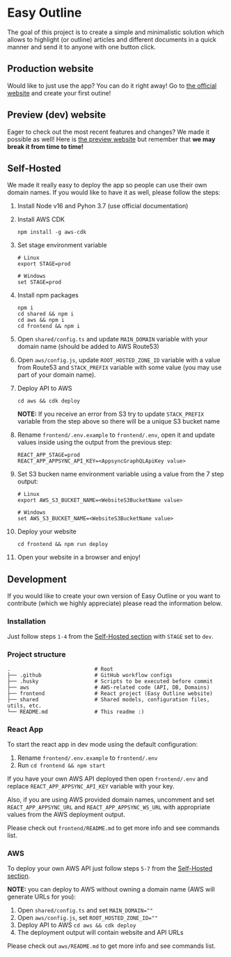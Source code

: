 # Easy Outline

The goal of this project is to create a simple and minimalistic solution which allows to highlight (or outline) articles and different documents in a quick manner and send it to anyone with one button click.

## Production website

Would like to just use the app? You can do it right away! Go to [the official website](https://easy-outline.com) and create your first outine!

## Preview (dev) website

Eager to check out the most recent features and changes? We made it possible as well! Here is [the preview website](https://dev.easy-outline.com) but remember that <b>we may break it from time to time!</b>

## Self-Hosted

We made it really easy to deploy the app so people can use their own domain names.
If you would like to have it as well, please follow the steps:

1. Install Node v16 and Pyhon 3.7 (use official documentation)
2. Install AWS CDK
    ```
    npm install -g aws-cdk
    ```
3. Set stage environment variable
    ```
    # Linux
    export STAGE=prod
    ```
    ```
    # Windows
    set STAGE=prod
    ```
4. Install npm packages

    ```
    npm i
    cd shared && npm i 
    cd aws && npm i 
    cd frontend && npm i 
    ```
5. Open `shared/config.ts` and update `MAIN_DOMAIN` variable with your domain name (should be added to AWS Route53)
6. Open `aws/config.js`, update `ROOT_HOSTED_ZONE_ID` variable with a value from Route53 and `STACK_PREFIX` variable with some value (you may use part of your domain name).
7. Deploy API to AWS
    ```
    cd aws && cdk deploy
    ```
    <b>NOTE:</b> If you receive an error from S3 try to update `STACK_PREFIX` variable from the step above so there will be a unique S3 bucket name
8. Rename `frontend/.env.example` to `frontend/.env`, open it and update values inside using the output from the previous step:
    ```
    REACT_APP_STAGE=prod
    REACT_APP_APPSYNC_API_KEY=<AppsyncGraphQLApiKey value>
    ```
9. Set S3 bucken name environment variable using a value from the 7 step output:
    ```
    # Linux
    export AWS_S3_BUCKET_NAME=<WebsiteS3BucketName value>
    ```
    ```
    # Windows
    set AWS_S3_BUCKET_NAME=<WebsiteS3BucketName value>
    ```
10. Deploy your website
    ```
    cd frontend && npm run deploy
    ```
11. Open your website in a browser and enjoy!

## Development

If you would like to create your own version of Easy Outline or you want to contribute (which we highly appreciate) please read the information below.

### Installation

Just follow steps `1-4` from the [Self-Hosted section](#self-hosted) with `STAGE` set to `dev`. 

### Project structure
    .                           # Root
    ├── .github                 # GitHub workflow configs
    ├── .husky                  # Scripts to be executed before commit
    ├── aws                     # AWS-related code (API, DB, Domains)
    ├── frontend                # React project (Easy Outline website)
    ├── shared                  # Shared models, configuration files, utils, etc.
    └── README.md               # This readme :)

### React App 

To start the react app in dev mode using the default configuration: 
1. Rename `frontend/.env.example` to `frontend/.env`
2. Run ``` cd frontend && npm start ```

If you have your own AWS API deployed then open `frontend/.env` and replace `REACT_APP_APPSYNC_API_KEY` variable with your key.

Also, if you are using AWS provided domain names, uncomment and set `REACT_APP_APPSYNC_URL` and `REACT_APP_APPSYNC_WS_URL` with appropriate values from the AWS deployment output.

Please check out `frontend/README.md` to get more info and see commands list.

### AWS 

To deploy your own AWS API just follow steps `5-7` from the [Self-Hosted section](#self-hosted).

<b>NOTE:</b> you can deploy to AWS without owning a domain name (AWS will generate URLs for you):

1. Open `shared/config.ts` and set `MAIN_DOMAIN=""`
2. Open `aws/config.js`, set `ROOT_HOSTED_ZONE_ID=""`
3. Deploy API to AWS ``` cd aws && cdk deploy ```
4. The deployment output will contain website and API URLs

Please check out `aws/README.md` to get more info and see commands list.
